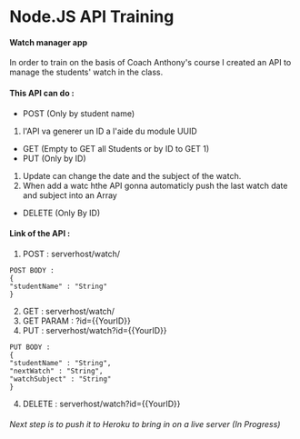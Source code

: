 # Node.JS API Training

#### Watch manager app

In order to train on the basis of Coach Anthony's course I created an API to manage the students' watch in the class.

#### This API can do :

* POST (Only by student name)
1. l'API va generer un ID a l'aide du module UUID

* GET (Empty to GET all Students or by ID to GET 1)
* PUT (Only by ID)
1. Update can change the date and the subject of the watch.
2. When add a watc hthe API gonna automaticly push the last watch date and subject into an Array

* DELETE (Only By ID)

#### Link of the API :

1. POST : serverhost/watch/
```
POST BODY :
{
"studentName" : "String"
}
```

2. GET : serverhost/watch/
2. GET PARAM : ?id={{YourID}}
3. PUT : serverhost/watch?id={{YourID}}
```
PUT BODY : 
{
"studentName" : "String",
"nextWatch" : "String",
"watchSubject" : "String"
}
```

4. DELETE : serverhost/watch?id={{YourID}}

###### Next step is to push it to Heroku to bring in on a live server (In Progress)
